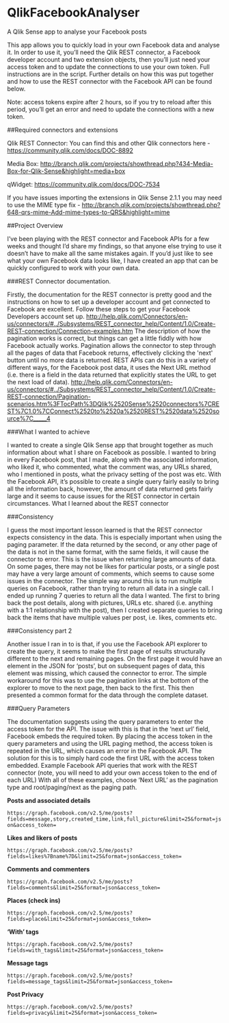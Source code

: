 # QlikFacebookAnalyser
A Qlik Sense app to analyse your Facebook posts

This app allows you to quickly load in your own Facebook data and analyse it. In order to use it, you’ll need the Qlik REST connector, a Facebook developer account and two extension objects, then you’ll just need your access token and to update the connections to use your own token. Full instructions are in the script. Further details on how this was put together and how to use the REST connector with the Facebook API can be found below.

Note: access tokens expire after 2 hours, so if you try to reload after this period, you’ll get an error and need to update the connections with a new token.

##Required connectors and extensions

Qlik REST Connector: You can find this and other Qlik connectors here - https://community.qlik.com/docs/DOC-8892

Media Box: http://branch.qlik.com/projects/showthread.php?434-Media-Box-for-Qlik-Sense&highlight=media+box 

qWidget: https://community.qlik.com/docs/DOC-7534

If you have issues importing the extensions in Qlik Sense 2.1.1 you may need to use the MIME type fix - http://branch.qlik.com/projects/showthread.php?648-qrs-mime-Add-mime-types-to-QRS&highlight=mime

##Project Overview

I’ve been playing with the REST connector and Facebook APIs for a few weeks and thought I’d share my findings, so that anyone else trying to use it doesn’t have to make all the same mistakes again. If you’d just like to see what your own Facebook data looks like, I have created an app that can be quickly configured to work with your own data.

###REST Connector documentation.

Firstly, the documentation for the REST connector is pretty good and the instructions on how to set up a developer account and get connected to Facebook are excellent. Follow these steps to get your Facebook Developers account set up.
http://help.qlik.com/Connectors/en-us/connectors/#../Subsystems/REST_connector_help/Content/1.0/Create-REST-connection/Connection-examples.htm
The description of how the pagination works is correct, but things can get a little fiddly with how Facebook actually works. Pagination allows the connector to step through all the pages of data that Facebook returns, effectively clicking the 'next' button until no more data is returned. REST APIs can do this in a variety of different ways, for the Facebook post data, it uses the Next URL method (i.e. there is a field in the data returned that explicitly states the URL to get the next load of data).
http://help.qlik.com/Connectors/en-us/connectors/#../Subsystems/REST_connector_help/Content/1.0/Create-REST-connection/Pagination-scenarios.htm%3FTocPath%3DQlik%2520Sense%2520connectors%7CREST%7C1.0%7CConnect%2520to%2520a%2520REST%2520data%2520source%7C_____4

###What I wanted to achieve

I wanted to create a single Qlik Sense app that brought together as much information about what I share on Facebook as possible. I wanted to bring in every Facebook post, that I made, along with the associated information, who liked it, who commented, what the comment was, any URLs shared, who I mentioned in posts, what the privacy setting of the post was etc.
With the Facebook API, it’s possible to create a single query fairly easily to bring all the information back, however, the amount of data returned gets fairly large and it seems to cause issues for the REST connector in certain circumstances.
What I learned about the REST connector

###Consistency

I guess the most important lesson learned is that the REST connector expects consistency in the data. This is especially important when using the paging parameter. If the data returned by the second, or any other page of the data is not in the same format, with the same fields, it will cause the connector to error.
This is the issue when returning large amounts of data. On some pages, there may not be likes for particular posts, or a single post may have a very large amount of comments, which seems to cause some issues in the connector. The simple way around this is to run multiple queries on Facebook, rather than trying to return all data in a single call.
I ended up running 7 queries to return all the data I wanted. The first to bring back the post details, along with pictures, URLs etc. shared (i.e. anything with a 1:1 relationship with the post), then I created separate queries to bring back the items that have multiple values per post, i.e. likes, comments etc.

###Consistency part 2

Another issue I ran in to is that, if you use the Facebook API explorer to create the query, it seems to make the first page of results structurally different to the next and remaining pages. On the first page it would have an element in the JSON for ‘posts’, but on subsequent pages of data, this element was missing, which caused the connector to error.
The simple workaround for this was to use the pagination links at the bottom of the explorer to move to the next page, then back to the first. This then presented a common format for the data through the complete dataset.

###Query Parameters

The documentation suggests using the query parameters to enter the access token for the API. The issue with this is that in the ‘next url’ field, Facebook embeds the required token. By placing the access token in the query parameters and using the URL paging method, the access token is repeated in the URL, which causes an error in the Facebook API. The solution for this is to simply hard code the first URL with the access token embedded.
Example Facebook API queries that work with the REST connector (note, you will need to add your own access token to the end of each URL)
With all of these examples, choose ‘Next URL’ as the pagination type and root/paging/next as the paging path.

**Posts and associated details**

`https://graph.facebook.com/v2.5/me/posts?fields=message,story,created_time,link,full_picture&limit=25&format=json&access_token=`

**Likes and likers of posts**

`https://graph.facebook.com/v2.5/me/posts?fields=likes%7Bname%7D&limit=25&format=json&access_token=`

**Comments and commenters**

`https://graph.facebook.com/v2.5/me/posts?fields=comments&limit=25&format=json&access_token=`

**Places (check ins)**

`https://graph.facebook.com/v2.5/me/posts?fields=place&limit=25&format=json&access_token=`

**‘With’ tags**

`https://graph.facebook.com/v2.5/me/posts?fields=with_tags&limit=25&format=json&access_token=`

**Message tags**

`https://graph.facebook.com/v2.5/me/posts?fields=message_tags&limit=25&format=json&access_token=`

**Post Privacy**

`https://graph.facebook.com/v2.5/me/posts?fields=privacy&limit=25&format=json&access_token=`

